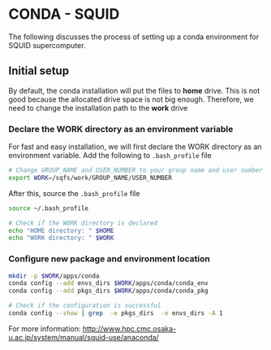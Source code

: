 # CONDA - SQUID

The following discusses the process of setting up a conda environment for SQUID supercomputer. 


## Initial setup 

By default, the conda installation will put the files to **home** drive. This is not good
because the allocated drive space is not big enough. Therefore, we need to change the
installation path to the **work** drive 

### **Declare the WORK directory as an environment variable**

For fast and easy installation, we will first declare the WORK directory as an 
environment variable. Add the following to `.bash_profile` file

```bash
# Change GROUP_NAME and USER_NUMBER to your group name and user number
export WORK=/sqfs/work/GROUP_NAME/USER_NUMBER
``` 

After this, source the `.bash_profile` file

```bash
source ~/.bash_profile

# Check if the WORK directory is declared
echo "HOME directory: " $HOME
echo "WORK directory: " $WORK
```


### **Configure new package and environment location**

```bash
mkdir -p $WORK/apps/conda
conda config --add envs_dirs $WORK/apps/conda/conda_env
conda config --add pkgs_dirs $WORK/apps/conda/conda_pkg

# Check if the configuration is successful
conda config --show | grep  -e pkgs_dirs  -e envs_dirs -A 1
```

For more information: http://www.hpc.cmc.osaka-u.ac.jp/system/manual/squid-use/anaconda/



